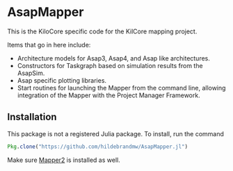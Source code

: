 # AsapMapper

This is the KiloCore specific code for the KilCore mapping project.

Items that go in here include:

* Architecture models for Asap3, Asap4, and Asap like architectures.
* Constructors for Taskgraph based on simulation results from the AsapSim.
* Asap specific plotting libraries.
* Start routines for launching the Mapper from the command line, allowing 
    integration of the Mapper with the Project Manager Framework.

## Installation

This package is not a registered Julia package. To install, run the command
```julia
Pkg.clone("https://github.com/hildebrandmw/AsapMapper.jl")
```

Make sure [Mapper2](https://github.com/hildebrandmw/Mapper2.jl") is installed
as well.
